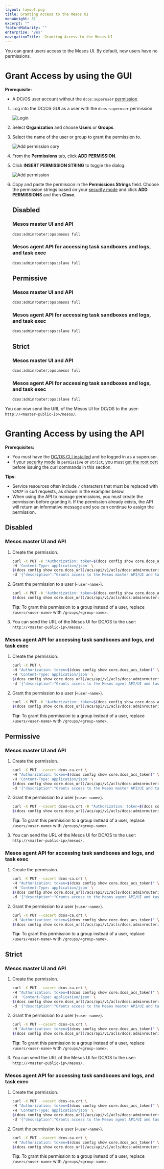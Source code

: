 ```yaml
---
layout: layout.pug
title: Granting Access to the Mesos UI
menuWeight: 31
excerpt: ""
featureMaturity: ""
enterprise: 'yes'
navigationTitle:  Granting Access to the Mesos UI
---
```


You can grant users access to the Mesos UI. By default, new users have no permissions.

# <a name="services-access-via-ui"></a>Grant Access by using the GUI

**Prerequisite:** 

- A DC/OS user account without the `dcos:superuser` [permission](/1.10/security/users-groups/).

1.  Log into the DC/OS GUI as a user with the `dcos:superuser` permission.

    ![Login](/1.10/img/gui-installer-login-ee.gif)

1.  Select **Organization** and choose **Users** or **Groups**.

1.  Select the name of the user or group to grant the permission to.

    ![Add permission cory](/1.10/img/services-tab-user.png)

1.  From the **Permissions** tab, click **ADD PERMISSION**.

1.  Click **INSERT PERMISSION STRING** to toggle the dialog.

    ![Add permission](/1.10/img/services-tab-user3.png)

1.  Copy and paste the permission in the **Permissions Strings** field. Choose the permission strings based on your [security mode](/1.10/overview/security/security-modes/) and click **ADD PERMISSIONS** and then **Close**.

    ## Disabled
    
    ### Mesos master UI and API
    
    ```bash
    dcos:adminrouter:ops:mesos full
    ```
       
    ### Mesos agent API for accessing task sandboxes and logs, and task exec
    
    ```bash
    dcos:adminrouter:ops:slave full
    ```
    
    ## Permissive
    
    ### Mesos master UI and API
    
    ```bash
    dcos:adminrouter:ops:mesos full
    ```
       
    ### Mesos agent API for accessing task sandboxes and logs, and task exec
    
    ```bash
    dcos:adminrouter:ops:slave full
    ```

    ## Strict

    ### Mesos master UI and API
    
    ```bash
    dcos:adminrouter:ops:mesos full
    ```
       
    ### Mesos agent API for accessing task sandboxes and logs, and task exec
    
    ```bash
    dcos:adminrouter:ops:slave full
    ```

You can now send the URL of the Mesos UI for DC/OS to the user: `http://<master-public-ip>/mesos/`.

# <a name="services-access-via-api"></a>Granting Access by using the API

**Prerequisites:** 

- You must have the [DC/OS CLI installed](/1.10/cli/install/) and be logged in as a superuser.
- If your [security mode](/1.10/overview/security/security-modes/) is `permissive` or `strict`, you must [get the root cert](/1.10/networking/tls-ssl/get-cert/) before issuing the curl commands in this section. 

**Tips:** 

- Service resources often include `/` characters that must be replaced with `%252F` in curl requests, as shown in the examples below.
- When using the API to manage permissions, you must create the permission before granting it. If the permission already exists, the API will return an informative message and you can continue to assign the permission.


## Disabled

### Mesos master UI and API 

1.  Create the permission.

    ```bash
    curl -X PUT -H "Authorization: token=$(dcos config show core.dcos_acs_token)" \
    -H 'Content-Type: application/json' \
    $(dcos config show core.dcos_url)/acs/api/v1/acls/dcos:adminrouter:ops:mesos \
    -d '{"description":"Grants access to the Mesos master API/UI and task details"}'
    ```   

1.  Grant the permission to a user (`<user-name>`).

    ```bash
    curl -X PUT -H "Authorization: token=$(dcos config show core.dcos_acs_token)" \
    $(dcos config show core.dcos_url)/acs/api/v1/acls/dcos:adminrouter:ops:mesos/users/<user-name>/full
    ```
    
    **Tip:** To grant this permission to a group instead of a user, replace `/users/<user-name>` with `/groups/<group-name>`.  
    
1.  You can send the URL of the Mesos UI for DC/OS to the user: `http://<master-public-ip>/mesos/`.     
         
### Mesos agent API for accessing task sandboxes and logs, and task exec

1.  Create the permission.

    ```bash
    curl -X PUT \
    -H "Authorization: token=$(dcos config show core.dcos_acs_token)" \
    -H 'Content-Type: application/json' \
    $(dcos config show core.dcos_url)/acs/api/v1/acls/dcos:adminrouter:ops:slave \
    -d '{"description":"Grants access to the Mesos agent API/UI and task details such as logs"}'
    ```   

1.  Grant the permission to a user (`<user-name>`).

    ```bash
    curl -X PUT -H "Authorization: token=$(dcos config show core.dcos_acs_token)" \
    $(dcos config show core.dcos_url)/acs/api/v1/acls/dcos:adminrouter:ops:slave/users/<user-name>/full
    ```  
    
    **Tip:** To grant this permission to a group instead of a user, replace `/users/<user-name>` with `/groups/<group-name>`.

## Permissive

### Mesos master UI and API

1.  Create the permission.

    ```bash
    curl -X PUT --cacert dcos-ca.crt \
    -H "Authorization: token=$(dcos config show core.dcos_acs_token)" \
    -H 'Content-Type: application/json' \
    $(dcos config show core.dcos_url)/acs/api/v1/acls/dcos:adminrouter:ops:mesos \
    -d '{"description":"Grants access to the Mesos master API/UI and task details"}'
    ```   

1.  Grant the permission to a user (`<user-name>`).

    ```bash
    curl -X PUT --cacert dcos-ca.crt -H "Authorization: token=$(dcos config show core.dcos_acs_token)" \
    $(dcos config show core.dcos_url)/acs/api/v1/acls/dcos:adminrouter:ops:mesos/users/<user-name>/full
    ```
    **Tip:** To grant this permission to a group instead of a user, replace `/users/<user-name>` with `/groups/<group-name>`. 
    
1.  You can send the URL of the Mesos UI for DC/OS to the user: `http://<master-public-ip>/mesos/`.     
    
### Mesos agent API for accessing task sandboxes and logs, and task exec
    
1.  Create the permission.

    ```bash
    curl -X PUT --cacert dcos-ca.crt \
    -H "Authorization: token=$(dcos config show core.dcos_acs_token)" \
    -H 'Content-Type: application/json' \
    $(dcos config show core.dcos_url)/acs/api/v1/acls/dcos:adminrouter:ops:slave \
    -d '{"description":"Grants access to the Mesos agent API/UI and task details such as logs"}'
    ```   

1.  Grant the permission to a user (`<user-name>`).

    ```bash
    curl -X PUT --cacert dcos-ca.crt \
    -H "Authorization: token=$(dcos config show core.dcos_acs_token)" \
    $(dcos config show core.dcos_url)/acs/api/v1/acls/dcos:adminrouter:ops:slave/users/<user-name>/full
    ```  
    **Tip:** To grant this permission to a group instead of a user, replace `/users/<user-name>` with `/groups/<group-name>`. 


## Strict

### Mesos master UI and API

1.  Create the permission.

    ```bash
    curl -X PUT --cacert dcos-ca.crt \
    -H "Authorization: token=$(dcos config show core.dcos_acs_token)" \
    -H  'Content-Type: application/json' \
    $(dcos config show core.dcos_url)/acs/api/v1/acls/dcos:adminrouter:ops:mesos \
    -d '{"description":"Grants access to the Mesos master API/UI and task details"}'
    ```   

1.  Grant the permission to a user (`<user-name>`).

    ```bash
    curl -X PUT --cacert dcos-ca.crt \
    -H "Authorization: token=$(dcos config show core.dcos_acs_token)" \
    $(dcos config show core.dcos_url)/acs/api/v1/acls/dcos:adminrouter:ops:mesos/users/<user-name>/full
    ```
    **Tip:** To grant this permission to a group instead of a user, replace `/users/<user-name>` with `/groups/<group-name>`. 
    
1.  You can send the URL of the Mesos UI for DC/OS to the user: `http://<master-public-ip>/mesos/`. 
        
### Mesos agent API for accessing task sandboxes and logs, and task exec
        
1.  Create the permission.

    ```bash
    curl -X PUT --cacert dcos-ca.crt \
    -H "Authorization: token=$(dcos config show core.dcos_acs_token)" \
    -H 'Content-Type: application/json' \
    $(dcos config show core.dcos_url)/acs/api/v1/acls/dcos:adminrouter:ops:slave \
    -d '{"description":"Grants access to the Mesos agent API/UI and task details such as logs"}'
    ```   

1.  Grant the permission to a user (`<user-name>`).

    ```bash
    curl -X PUT --cacert dcos-ca.crt \
    -H "Authorization: token=$(dcos config show core.dcos_acs_token)" \
    $(dcos config show core.dcos_url)/acs/api/v1/acls/dcos:adminrouter:ops:slave/users/<user-name>/full
    ```  
    **Tip:** To grant this permission to a group instead of a user, replace `/users/<user-name>` with `/groups/<group-name>`. 